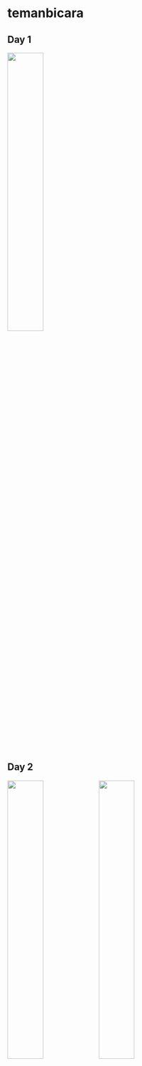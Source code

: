 # temanbicara

## Day 1
<img src="https://github.com/user-attachments/assets/675fcf20-99ae-438a-81f1-cc4ea8b5bcbd" width=40% height=40%/>

## Day 2
<img src="https://github.com/user-attachments/assets/2040c3c0-4a22-4ce7-85b7-7b33b43d5193" width=40% height=40%/>
<img src="https://github.com/user-attachments/assets/76d681de-0dfc-41ab-84eb-95891b748947" width=40% height=40%/>

